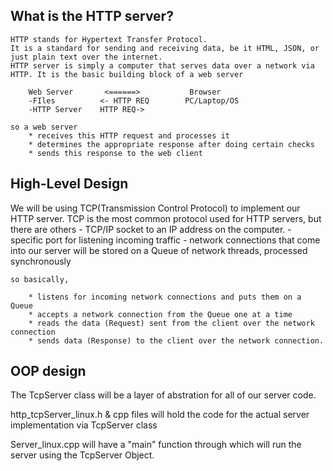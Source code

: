 What is the HTTP server?
------------------------

    HTTP stands for Hypertext Transfer Protocol.
    It is a standard for sending and receiving data, be it HTML, JSON, or just plain text over the internet.
    HTTP server is simply a computer that serves data over a network via HTTP. It is the basic building block of a web server

        Web Server       <======>           Browser
        -FIles          <- HTTP REQ        PC/Laptop/OS
        -HTTP Server    HTTP REQ->

    so a web server
        * receives this HTTP request and processes it
        * determines the appropriate response after doing certain checks
        * sends this response to the web client

High-Level Design
-----------------
We will be using TCP(Transmission Control Protocol) to implement our HTTP server. TCP is the most common protocol used for HTTP servers, but there are others
    - TCP/IP socket to an IP address on the computer.
    - specific port for listening incoming traffic
    - network connections that come into our server will be stored on a Queue of network threads, processed synchronously

    so basically, 
    
        * listens for incoming network connections and puts them on a Queue
        * accepts a network connection from the Queue one at a time
        * reads the data (Request) sent from the client over the network connection
        * sends data (Response) to the client over the network connection.

OOP design
-----------
The TcpServer class will be a layer of abstration for all of our server code.

http_tcpServer_linux.h & cpp files will hold the code for the actual server implementation via TcpServer class

Server_linux.cpp will have a "main" function through which will run the server using the TcpServer Object.

